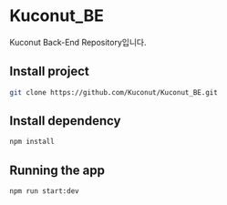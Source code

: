 # Kuconut_BE
Kuconut Back-End Repository입니다.

## Install project
```bash
git clone https://github.com/Kuconut/Kuconut_BE.git
```

## Install dependency
```bash
npm install
```

## Running the app
```bash
npm run start:dev
```
